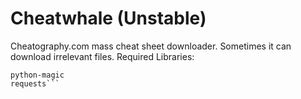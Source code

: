 # Cheatwhale (Unstable)
Cheatography.com mass cheat sheet downloader.
Sometimes it can download irrelevant files.
Required Libraries:
```bs4
python-magic
requests```
